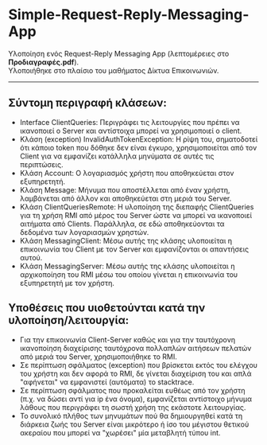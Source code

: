 # Simple-Request-Reply-Messaging-App
Υλοποίηση ενός Request-Reply Messaging App (λεπτομέρειες στο **Προδιαγραφές.pdf**). \
Υλοποιήθηκε στο πλαίσιο του μαθήματος Δίκτυα Επικοινωνιών.

***
## Σύντομη περιγραφή κλάσεων:
* Interface ClientQueries: Περιγράφει τις λειτουργίες που πρέπει να ικανοποιεί ο Server και αντίστοιχα μπορεί να
  χρησιμοποιεί ο client.
* Κλάση (exception) InvalidAuthTokenException: Η ρίψη του, σηματοδοτεί ότι κάποιο token που δόθηκε δεν είναι έγκυρο, χρησιμοποιείται
  από τον Client για να εμφανίζει κατάλληλα μηνύματα σε αυτές τις περιπτώσεις.
* Κλάση Account: Ο λογαριασμός χρήστη που αποθηκεύεται στον εξυπηρετητή.
* Κλάση Message: Μήνυμα που αποστέλλεται από έναν χρήστη, λαμβάνεται από άλλον και αποθηκεύεται στη μεριά του Server.
* Κλάση ClientQueriesRemote: Η υλοποίηση της διεπαφής ClientQueries για τη χρήση RMI από μέρος του Server ώστε να μπορεί
  να ικανοποιεί αιτήματα από Clients. Παράλληλα, σε εδώ αποθηκεύονται τα δεδομένα των λογαριασμών χρηστών.
* Κλάση MessagingClient: Μέσω αυτής της κλάσης υλοποιείται η επικοινωνία του Client με τον Server και εμφανίζονται
  οι απαντήσεις αυτού.
* Κλάση MessagingServer: Μέσω αυτής της κλάσης υλοποιείται η αρχικοποίηση του RMI μέσω του οποίου γίνεται η επικοινωνία
  του εξυπηρετητή με τον χρήστη.

## Υποθέσεις που υιοθετούνται κατά την υλοποίηση/λειτουργία:
* Για την επικοινωνία Client-Server καθώς και για την ταυτόχρονη ικανοποίηση διαχείρισης
  ταυτόχρονα πολλαπλών αιτήσεων πελατών από μεριά του Server, χρησιμοποιήθηκε το RMI.
* Σε περίπτωση σφάλματος (exception) που βρίσκεται εκτός του ελέγχου του χρήστη και δεν αφορά το RMI, δε
  γίνεται διαχείριση του και απλά "αφήνεται" να εμφανιστεί (αυτόματα) το stacktrace.
* Σε περίπτωση σφάλματος που προκαλείται ευθέως από τον χρήστη (π.χ. να δώσει αντί για ip ένα όνομα), εμφανίζεται αντίστοιχο μήνυμα
  λάθους που περιγράφει τη σωστή χρήση της εκάστοτε λειτουργίας.
* Το συνολικό πλήθος των μηνυμάτων πού θα δημιουργηθεί κατά τη διάρκεια ζωής του Server είναι μικρότερο ή ίσο του μέγιστου
  θετικού ακεραίου που μπορεί να "χωρέσει" μία μεταβλητή τύπου int.


